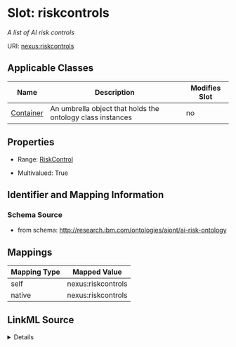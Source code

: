 

# Slot: riskcontrols


_A list of AI risk controls_





URI: [nexus:riskcontrols](http://research.ibm.com/ontologies/aiont/riskcontrols)



<!-- no inheritance hierarchy -->





## Applicable Classes

| Name | Description | Modifies Slot |
| --- | --- | --- |
| [Container](Container.md) | An umbrella object that holds the ontology class instances |  no  |







## Properties

* Range: [RiskControl](RiskControl.md)

* Multivalued: True





## Identifier and Mapping Information







### Schema Source


* from schema: http://research.ibm.com/ontologies/aiont/ai-risk-ontology




## Mappings

| Mapping Type | Mapped Value |
| ---  | ---  |
| self | nexus:riskcontrols |
| native | nexus:riskcontrols |




## LinkML Source

<details>
```yaml
name: riskcontrols
description: A list of AI risk controls
from_schema: http://research.ibm.com/ontologies/aiont/ai-risk-ontology
rank: 1000
alias: riskcontrols
owner: Container
domain_of:
- Container
range: RiskControl
multivalued: true
inlined: true
inlined_as_list: true

```
</details>